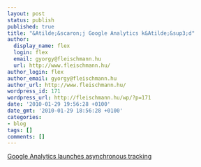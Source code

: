 ```yaml
---
layout: post
status: publish
published: true
title: "&Atilde;&scaron;j Google Analytics k&Atilde;&sup3;d"
author:
  display_name: flex
  login: flex
  email: gyorgy@fleischmann.hu
  url: http://www.fleischmann.hu/
author_login: flex
author_email: gyorgy@fleischmann.hu
author_url: http://www.fleischmann.hu/
wordpress_id: 171
wordpress_url: http://fleischmann.hu/wp/?p=171
date: '2010-01-29 19:56:28 +0100'
date_gmt: '2010-01-29 18:56:28 +0100'
categories:
- blog
tags: []
comments: []
---
```

<p><a href="http://analytics.blogspot.com/2009/12/google-analytics-launches-asynchronous.html">Google Analytics launches asynchronous tracking</a></p>
